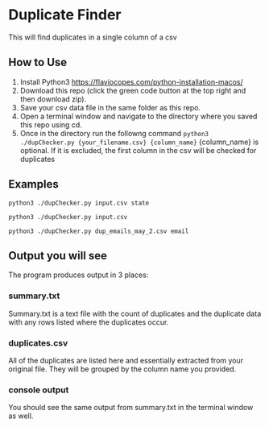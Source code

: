 # Duplicate Finder

This will find duplicates in a single column of a csv

## How to Use

1. Install Python3 https://flaviocopes.com/python-installation-macos/
2. Download this repo (click the green code button at the top right and then download zip).
3. Save your csv data file in the same folder as this repo.
4. Open a terminal window and navigate to the directory where you saved this repo using cd.
5. Once in the directory run the followng command
``python3 ./dupChecker.py {your_filename.csv} {column_name}``
 {column_name} is optional. If it is excluded, the first column in the csv will be checked for duplicates

## Examples
``python3 ./dupChecker.py input.csv state``

``python3 ./dupChecker.py input.csv``

``python3 ./dupChecker.py dup_emails_may_2.csv email``

## Output you will see

The program produces output in 3 places:

### summary.txt

Summary.txt is a text file with the count of duplicates and the duplicate data with any rows listed where the duplicates occur.

### duplicates.csv

All of the duplicates are listed here and essentially extracted from your original file. They will be grouped by the column name you provided.

### console output

You should see the same output from summary.txt in the terminal window as well.